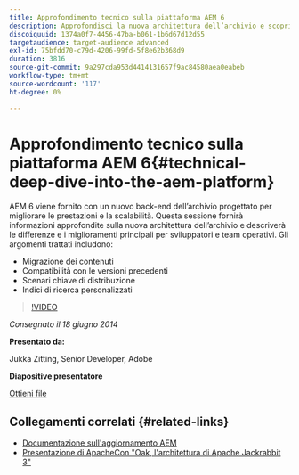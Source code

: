 ```yaml
---
title: Approfondimento tecnico sulla piattaforma AEM 6
description: Approfondisci la nuova architettura dell’archivio e scopri le differenze e i miglioramenti principali per sviluppatori e team operativi.
discoiquuid: 1374a0f7-4456-47ba-b061-1b6d67d12d55
targetaudience: target-audience advanced
exl-id: 75bfdd70-c79d-4206-99fd-5f8e62b368d9
duration: 3816
source-git-commit: 9a297cda953d4414131657f9ac84580aea0eabeb
workflow-type: tm+mt
source-wordcount: '117'
ht-degree: 0%

---
```


# Approfondimento tecnico sulla piattaforma AEM 6{#technical-deep-dive-into-the-aem-platform}

AEM 6 viene fornito con un nuovo back-end dell’archivio progettato per migliorare le prestazioni e la scalabilità. Questa sessione fornirà informazioni approfondite sulla nuova architettura dell’archivio e descriverà le differenze e i miglioramenti principali per sviluppatori e team operativi. Gli argomenti trattati includono:

* Migrazione dei contenuti
* Compatibilità con le versioni precedenti
* Scenari chiave di distribuzione
* Indici di ricerca personalizzati

>[!VIDEO](https://video.tv.adobe.com/v/19518/?quality=9)

*Consegnato il 18 giugno 2014*

**Presentato da:**

Jukka Zitting, Senior Developer, Adobe

**Diapositive presentatore**

[Ottieni file](assets/technical-deep-dive-of-the-aem-6-platform.pdf)

## Collegamenti correlati {#related-links}

* [Documentazione sull&#39;aggiornamento AEM](https://docs.adobe.com/content/docs/en/aem/6-0/deploy/upgrade.html)
* [Presentazione di ApacheCon &quot;Oak, l&#39;architettura di Apache Jackrabbit 3&quot;](https://www.slideshare.net/jukka/oak-the-architecture-of-apache-jackrabbit-3)
